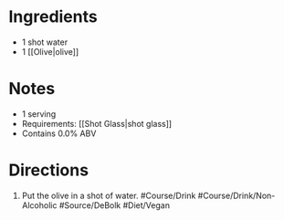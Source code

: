 # Ingredients
- 1 shot water
- 1 [[Olive|olive]]
# Notes
- 1 serving
- Requirements: [[Shot Glass|shot glass]]
- Contains 0.0% ABV
# Directions
1. Put the olive in a shot of water.
#Course/Drink #Course/Drink/Non-Alcoholic #Source/DeBolk #Diet/Vegan 